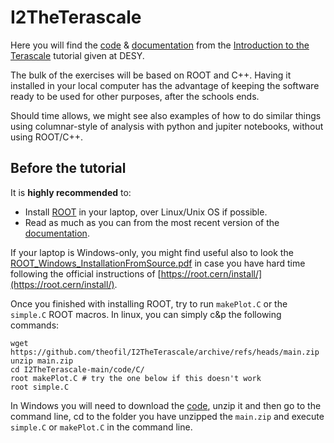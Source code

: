 # I2TheTerascale
Here you will find the [code](https://github.com/theofil/I2TheTerascale/tree/main/code) & [documentation](https://github.com/theofil/I2TheTerascale/raw/main/docs/main.pdf) from the [Introduction to the Terascale](https://indico.desy.de/event/33888/) tutorial given at DESY. 

The bulk of the exercises will be based on ROOT and C++. Having it installed in your local computer has the advantage of keeping the software ready to be used for other purposes, after the schools ends.

Should  time allows, we might see also examples of how to do similar things using columnar-style of analysis with python and jupiter notebooks, without using ROOT/C++.

## Before the tutorial 

It is **highly recommended** to:
* Install [ROOT](https://root.cern.ch "ROOT") in your laptop, over Linux/Unix OS if possible.
* Read as much as you can from the most recent version of the [documentation](https://github.com/theofil/I2TheTerascale/raw/main/docs/main.pdf).

If your laptop is Windows-only, you might find useful also to look the  [ROOT_Windows_InstallationFromSource.pdf](https://github.com/theofil/I2TheTerascale/blob/main/docs/ROOT_Windows_InstallationFromSource.pdf) in case you have hard time following the official instructions of [https://root.cern/install/](https://root.cern/install/).

Once you finished with installing ROOT, try to run `makePlot.C` or the `simple.C` ROOT macros. In linux, you can simply c&p the following commands:

    wget https://github.com/theofil/I2TheTerascale/archive/refs/heads/main.zip
    unzip main.zip 
    cd I2TheTerascale-main/code/C/
    root makePlot.C # try the one below if this doesn't work 
  	root simple.C 


In Windows you will need to download the [code](https://github.com/theofil/I2TheTerascale/archive/refs/heads/main.zip), unzip it and then go to the command line, cd to the folder you have unzipped the `main.zip` and execute `simple.C` or `makePlot.C` in the command line.
